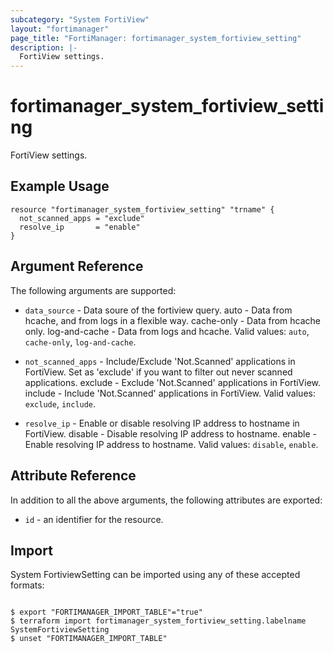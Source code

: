 ```yaml
---
subcategory: "System FortiView"
layout: "fortimanager"
page_title: "FortiManager: fortimanager_system_fortiview_setting"
description: |-
  FortiView settings.
---
```


# fortimanager_system_fortiview_setting
FortiView settings.

## Example Usage

```hcl
resource "fortimanager_system_fortiview_setting" "trname" {
  not_scanned_apps = "exclude"
  resolve_ip       = "enable"
}
```

## Argument Reference


The following arguments are supported:


* `data_source` - Data soure of the fortiview query. auto - Data from hcache, and from logs in a flexible way. cache-only - Data from hcache only. log-and-cache - Data from logs and hcache. Valid values: `auto`, `cache-only`, `log-and-cache`.

* `not_scanned_apps` - Include/Exclude 'Not.Scanned' applications in FortiView. Set as 'exclude' if you want to filter out never scanned applications. exclude - Exclude 'Not.Scanned' applications in FortiView. include - Include 'Not.Scanned' applications in FortiView. Valid values: `exclude`, `include`.

* `resolve_ip` - Enable or disable resolving IP address to hostname in FortiView.  disable - Disable resolving IP address to hostname. enable - Enable resolving IP address to hostname. Valid values: `disable`, `enable`.



## Attribute Reference

In addition to all the above arguments, the following attributes are exported:
* `id` - an identifier for the resource.

## Import

System FortiviewSetting can be imported using any of these accepted formats:
```

$ export "FORTIMANAGER_IMPORT_TABLE"="true"
$ terraform import fortimanager_system_fortiview_setting.labelname SystemFortiviewSetting
$ unset "FORTIMANAGER_IMPORT_TABLE"
```


